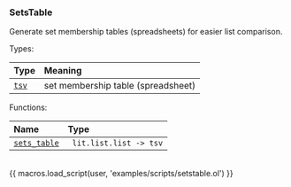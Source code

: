 ### SetsTable

Generate set membership tables (spreadsheets) for easier list comparison.

Types:

| Type      | Meaning |
| :-------- | :------ |
| <a href="javascript:;" onclick="help_and_scripts('tsv')">`tsv`</a> | set membership table (spreadsheet) |

Functions:

| Name | Type |
| :--- | :--- |
| <a href="javascript:;" onclick="help_and_scripts('sets_table')">`sets_table`</a> | ` lit.list.list -> tsv` |

<br/>
{{ macros.load_script(user, 'examples/scripts/setstable.ol') }}
